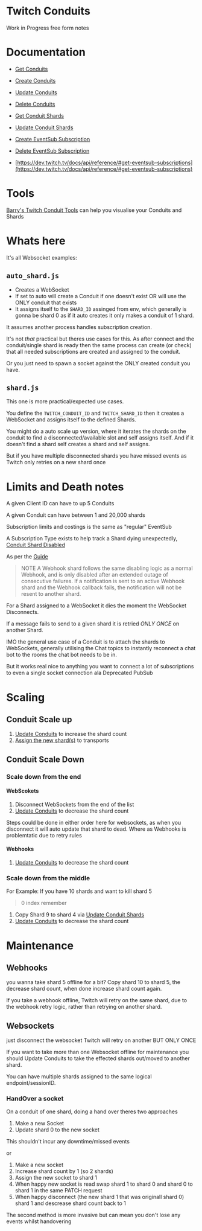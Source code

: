 # Twitch Conduits

Work in Progress free form notes

# Documentation

- [Get Conduits](https://dev.twitch.tv/docs/api/reference/#get-conduits)
- [Create Conduits](https://dev.twitch.tv/docs/api/reference/#create-conduits)
- [Update Conduits](https://dev.twitch.tv/docs/api/reference/#update-conduits)
- [Delete Conduits](https://dev.twitch.tv/docs/api/reference/#delete-conduit)
- [Get Conduit Shards](https://dev.twitch.tv/docs/api/reference/#get-conduit-shards)
- [Update Conduit Shards](https://dev.twitch.tv/docs/api/reference/#update-conduit-shards)

- [Create EventSub Subscription](https://dev.twitch.tv/docs/api/reference/#create-eventsub-subscription)
- [Delete EventSub Subscription](https://dev.twitch.tv/docs/api/reference/#delete-eventsub-subscription)
- [https://dev.twitch.tv/docs/api/reference/#get-eventsub-subscriptions](https://dev.twitch.tv/docs/api/reference/#get-eventsub-subscriptions)

# Tools

[Barry's Twitch Conduit Tools](https://github.com/barrycarlyon/twitch_conduit_tools) can help you visualise your Conduits and Shards

# Whats here

It's all Websocket examples:

## `auto_shard.js`

- Creates a WebSocket
- If set to auto will create a Conduit if one doesn't exist OR will use the ONLY conduit that exists
- It assigns itself to the `SHARD_ID` assinged from env, which generally is gonna be shard 0 as if it auto creates it only makes a conduit of 1 shard.

It assumes another process handles subscription creation.

It's not _that_ practical but theres use cases for this. As after connect and the conduit/single shard is ready then the same process can create (or check) that all needed subscriptions are created and assigned to the conduit.

Or you just need to spawn a socket against the ONLY created conduit you have.

## `shard.js`

This one is more practical/expected use cases.

You define the `TWITCH_CONDUIT_ID` and `TWITCH_SHARD_ID` then it creates a WebSocket and assigns itself to the defined Shards.

You might do a auto scale up version, where it iterates the shards on the conduit to find a disconnected/available slot and self assigns itself.
And if it doesn't find a shard self creates a shard and self assigns.

But if you have multiple disconnected shards you have missed events as Twitch only retries on a new shard once

# Limits and Death notes

A given Client ID can have to up 5 Conduits

A given Conduit can have between 1 and 20,000 shards

Subscription limits and costings is the same as "regular" EventSub

A Subscription Type exists to help track a Shard dying unexpectedly, [Conduit Shard Disabled](https://dev.twitch.tv/docs/eventsub/eventsub-subscription-types/#conduitsharddisabled)

As per the [Guide](https://dev.twitch.tv/docs/eventsub/handling-conduit-events/)

> NOTE A Webhook shard follows the same disabling logic as a normal Webhook, and is only disabled after an extended outage of consecutive failures. If a notification is sent to an active Webhook shard and the Webhook callback fails, the notification will not be resent to another shard.

For a Shard assigned to a WebSocket it dies the moment the WebSocket Disconnects.

If a message fails to send to a given shard it is retried _ONLY ONCE_ on another Shard.

IMO the general use case of a Conduit is to attach the shards to WebSockets, generally utilising the Chat topics to instantly reconnect a chat bot to the rooms the chat bot needs to be in.

But it works real nice to anything you want to connect a lot of subscriptions to even a single socket connection ala Deprecated PubSub

# Scaling

## Conduit Scale up

1. [Update Conduits](https://dev.twitch.tv/docs/api/reference/#update-conduits) to increase the shard count
2. [Assign the new shard(s)](https://dev.twitch.tv/docs/api/reference/#update-conduit-shards) to transports

## Conduit Scale Down

### Scale down from the end

#### WebScokets

1. Disconnect WebSockets from the end of the list
2. [Update Conduits](https://dev.twitch.tv/docs/api/reference/#update-conduits) to decrease the shard count

Steps could be done in either order here for websockets, as when you disconnect it will auto update that shard to dead. Where as Webhooks is problemtatic due to retry rules

#### Webhooks

1. [Update Conduits](https://dev.twitch.tv/docs/api/reference/#update-conduits) to decrease the shard count

### Scale down from the middle

For Example: If you have 10 shards and want to kill shard 5

> 0 index remember

1. Copy Shard 9 to shard 4 via [Update Conduit Shards](https://dev.twitch.tv/docs/api/reference/#update-conduit-shards)
2. [Update Conduits](https://dev.twitch.tv/docs/api/reference/#update-conduits) to decrease the shard count

# Maintenance

## Webhooks

you wanna take shard 5 offline for a bit? Copy shard 10 to shard 5, the decrease shard count, when done increase shard count again.

If you take a webhook offline, Twitch will retry on the same shard, due to the webhook retry logic, rather than retrying on another shard.

## Websockets

just disconnect the websocket Twitch will retry on another BUT ONLY ONCE

If you want to take more than one Websocket offline for maintenance you should Update Conduits to take the effected shards out/moved to another shard.

You can have multiple shards assigned to the same logical endpoint/sessionID.

### HandOver a socket

On a conduit of one shard, doing a hand over theres two approaches

1. Make a new Socket
2. Update shard 0 to the new socket

This shouldn't incur any downtime/missed events

or

1. Make a new socket
2. Increase shard count by 1 (so 2 shards)
3. Assign the new socket to shard 1
4. When happy new socket is read swap shard 1 to shard 0 and shard 0 to shard 1 in the same PATCH request
5. When happy disconnect (the new shard 1 that was originall shard 0) shard 1 and descrease shard count back to 1

The second method is more invasive but can mean you don't lose any events whilst handovering
